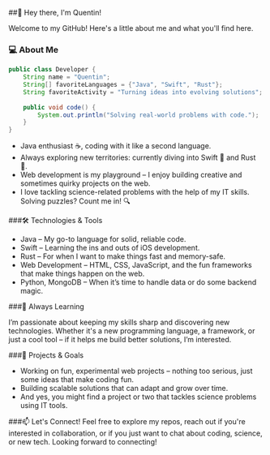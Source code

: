 ##👋 Hey there, I'm Quentin!

Welcome to my GitHub! Here's a little about me and what you'll find here.

### 💻 About Me
```java
public class Developer {
    String name = "Quentin";
    String[] favoriteLanguages = {"Java", "Swift", "Rust"};
    String favoriteActivity = "Turning ideas into evolving solutions";
    
    public void code() {
        System.out.println("Solving real-world problems with code.");
    }
}
```

- Java enthusiast ☕, coding with it like a second language.
- Always exploring new territories: currently diving into Swift 🍏 and Rust 🦀.
- Web development is my playground – I enjoy building creative and sometimes quirky projects on the web.
- I love tackling science-related problems with the help of my IT skills. Solving puzzles? Count me in! 🔍

###🛠️ Technologies & Tools

- Java – My go-to language for solid, reliable code.
- Swift – Learning the ins and outs of iOS development.
- Rust – For when I want to make things fast and memory-safe.
- Web Development – HTML, CSS, JavaScript, and the fun frameworks that make things happen on the web.
- Python, MongoDB – When it’s time to handle data or do some backend magic.

###🌱 Always Learning

I’m passionate about keeping my skills sharp and discovering new technologies. Whether it's a new programming language, a framework, or just a cool tool – if it helps me build better solutions, I’m interested.

###🚀 Projects & Goals

- Working on fun, experimental web projects – nothing too serious, just some ideas that make coding fun.
- Building scalable solutions that can adapt and grow over time.
- And yes, you might find a project or two that tackles science problems using IT tools.

###📫 Let's Connect!
Feel free to explore my repos, reach out if you're interested in collaboration, or if you just want to chat about coding, science, or new tech. Looking forward to connecting!

<!--
**Sinaf19/Sinaf19** is a ✨ _special_ ✨ repository because its `README.md` (this file) appears on your GitHub profile.

Here are some ideas to get you started:

- 🔭 I’m currently working on ...
- 🌱 I’m currently learning ...
- 👯 I’m looking to collaborate on ...
- 🤔 I’m looking for help with ...
- 💬 Ask me about ...
- 📫 How to reach me: ...
- 😄 Pronouns: ...
- ⚡ Fun fact: ...
-->
